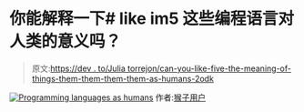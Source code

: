 # 你能解释一下# like im5 这些编程语言对人类的意义吗？

> 原文:[https://dev . to/Julia torrejon/can-you-like-five-the-meaning-of-things-them-them-them-them-as-humans-2odk](https://dev.to/juliatorrejon/could-you-explain-likeimfive-the-meaning-of-these-programming-languages-as-humans-2odk)

[![Programming languages as humans](../Images/72456c1e6fe6f1553e674f33c5952bbf.png)](https://res.cloudinary.com/practicaldev/image/fetch/s--UsBio7wj--/c_limit%2Cf_auto%2Cfl_progressive%2Cq_auto%2Cw_880/https://www.monkeyuser.com/assets/images/2017/28-programming-languages-as-humans.png) 
作者:[猴子用户](https://www.monkeyuser.com/2017/programming-languages-as-humans/)